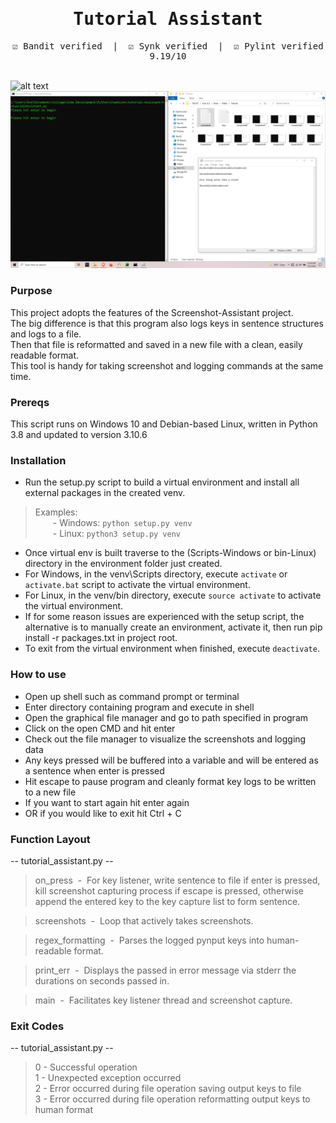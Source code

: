 <div align="center" style="font-family: monospace">
<h1>Tutorial Assistant</h1>
&#9745;&#65039; Bandit verified &nbsp;|&nbsp; &#9745;&#65039; Synk verified &nbsp;|&nbsp; &#9745;&#65039; Pylint verified 9.19/10
</div><br>

![alt text](https://github.com/ngimb64/Tutorial-Assistant/blob/master/TutorialAssistant.gif?raw=true)
![alt text](https://github.com/ngimb64/Tutorial-Assistant/blob/master/TutorialAssistant.png?raw=true)

### Purpose
This project adopts the features of the Screenshot-Assistant project.<br>
The big difference is that this program also logs keys in sentence structures and logs to a file.<br>
Then that file is reformatted and saved in a new file with a clean, easily readable format.<br>
This tool is handy for taking screenshot and logging commands at the same time.

### Prereqs
This script runs on Windows 10 and Debian-based Linux, written in Python 3.8 and updated to version 3.10.6

### Installation
- Run the setup.py script to build a virtual environment and install all external packages in the created venv.

> Examples:<br> 
>       &emsp;&emsp;- Windows:  `python setup.py venv`<br>
>       &emsp;&emsp;- Linux:  `python3 setup.py venv`

- Once virtual env is built traverse to the (Scripts-Windows or bin-Linux) directory in the environment folder just created.
- For Windows, in the venv\Scripts directory, execute `activate` or `activate.bat` script to activate the virtual environment.
- For Linux, in the venv/bin directory, execute `source activate` to activate the virtual environment.
- If for some reason issues are experienced with the setup script, the alternative is to manually create an environment, activate it, then run pip install -r packages.txt in project root.
- To exit from the virtual environment when finished, execute `deactivate`.

### How to use
- Open up shell such as command prompt or terminal
- Enter directory containing program and execute in shell
- Open the graphical file manager and go to path specified in program
- Click on the open CMD and hit enter
- Check out the file manager to visualize the screenshots and logging data
- Any keys pressed will be buffered into a variable and will be entered as a sentence when enter is pressed
- Hit escape to pause program and cleanly format key logs to be written to a new file
- If you want to start again hit enter again
- OR if you would like to exit hit Ctrl + C
 
### Function Layout
-- tutorial_assistant.py --
> on_press &nbsp;-&nbsp; For key listener, write sentence to file if enter is pressed, kill 
> screenshot capturing process if escape is pressed, otherwise append the entered key to the key 
> capture list to form sentence.

> screenshots &nbsp;-&nbsp; Loop that actively takes screenshots.

> regex_formatting &nbsp;-&nbsp; Parses the logged pynput keys into human-readable format.

> print_err &nbsp;-&nbsp; Displays the passed in error message via stderr the durations on seconds passed in.

> main &nbsp;-&nbsp; Facilitates key listener thread and screenshot capture.

### Exit Codes
-- tutorial_assistant.py --
> 0 - Successful operation<br>
> 1 - Unexpected exception occurred<br>
> 2 - Error occurred during file operation saving output keys to file<br>
> 3 - Error occurred during file operation reformatting output keys to human format
